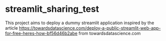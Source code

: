# streamlit_sharing_test

This project aims to deploy a dummy streamlit application inspired by the article https://towardsdatascience.com/deploy-a-public-streamlit-web-app-for-free-heres-how-bf56d46b2abe from towardsdatascience.com
